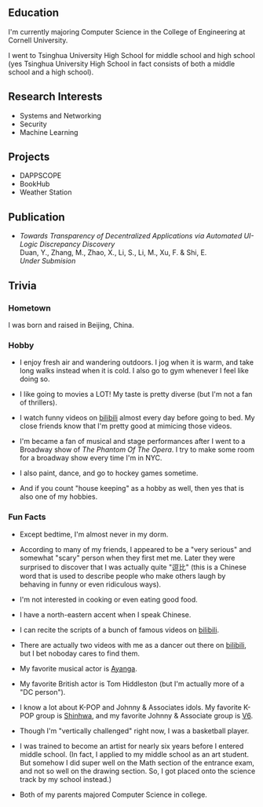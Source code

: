 ## Education
I'm currently majoring Computer Science in the College of Engineering at Cornell University.

I went to Tsinghua University High School for middle school and high school (yes Tsinghua University High School in fact consists of both a middle school and a high school).

## Research Interests
+ Systems and Networking
+ Security
+ Machine Learning

## Projects
+ DAPPSCOPE
+ BookHub
+ Weather Station

## Publication
+ _Towards Transparency of Decentralized Applications via Automated UI-Logic Discrepancy Discovery_\
Duan, Y., Zhang, M., Zhao, X., Li, S., Li, M., Xu, F. & Shi, E.\
_Under Submision_

## Trivia
### Hometown
I was born and raised in Beijing, China.

### Hobby
+ I enjoy fresh air and wandering outdoors. I jog when it is warm, and take long walks instead when it is cold. I also go to gym whenever I feel like doing so.

+ I like going to movies a LOT! My taste is pretty diverse (but I'm not a fan of thrillers).

+ I watch funny videos on [bilibili](https://www.bilibili.com/) almost every day before going to bed. My close friends know that I'm pretty good at mimicing those videos.

+ I'm became a fan of musical and stage performances after I went to a Broadway show of _The Phantom Of The Opera_. I try to make some room for a broadway show every time I'm in NYC.

+ I also paint, dance, and go to hockey games sometime. 

+ And if you count "house keeping" as a hobby as well, then yes that is also one of my hobbies.
<!-- end of the list -->

### Fun Facts
+ Except bedtime, I'm almost never in my dorm.
+ According to many of my friends, I appeared to be a "very serious" and somewhat "scary" person when they first met me. Later they were surprised to discover that I was actually quite "逗比" (this is a Chinese word that is used to describe people who make others laugh by behaving in funny or even ridiculous ways).

+ I'm not interested in cooking or even eating good food.

+ I have a north-eastern accent when I speak Chinese.

+ I can recite the scripts of a bunch of famous videos on [bilibili](https://www.bilibili.com/).

+ There are actually two videos with me as a dancer out there on [bilibili](https://www.bilibili.com/), but I bet noboday cares to find them.

+ My favorite musical actor is [Ayanga](https://en.wikipedia.org/wiki/Ayanga).

+ My favorite British actor is Tom Hiddleston (but I'm actually more of a "DC person").

+ I know a lot about K-POP and Johnny & Associates idols. My favorite K-POP group is [Shinhwa](https://en.wikipedia.org/wiki/Shinhwa), and my favorite Johnny & Associate group is [V6](https://en.wikipedia.org/wiki/V6_(band)).

+ Though I'm "vertically challenged" right now, I was a basketball player.

+ I was trained to become an artist for nearly six years before I entered middle school. (In fact, I applied to my middle school as an art student. But somehow I did super well on the Math section of the entrance exam, and not so well on the drawing section. So, I got placed onto the science track by my school instead.)

+ Both of my parents majored Computer Science in college.